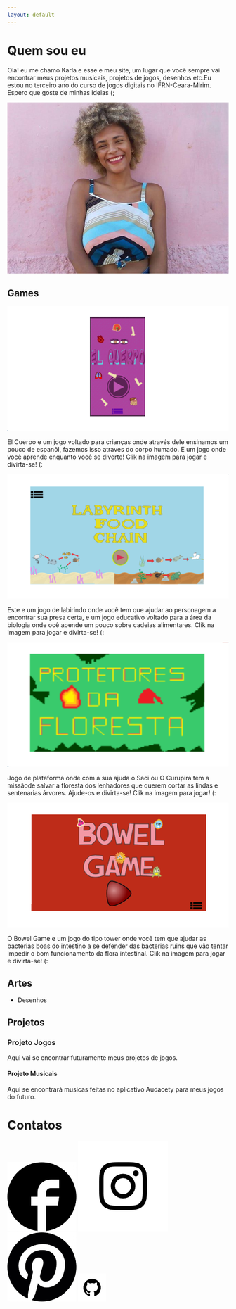 ```yaml
---
layout: default
---
```


 

# Quem sou eu

Ola! eu me chamo Karla e esse e meu site, um lugar que você sempre vai encontrar meus projetos musicais,
projetos de jogos, desenhos etc.Eu estou no terceiro ano do curso de jogos digitais no IFRN-Ceara-Mirim. 
Espero que goste de minhas ideias (;

![](eu.jpg)  


## Games
[ ![](imagem4.png)](https://karlagabriella.github.io/El%20Cuerpo/)    

El Cuerpo e um jogo voltado para crianças onde através dele ensinamos um pouco de espanõl,
fazemos isso atraves do corpo humado. E um jogo onde você aprende enquanto você se diverte!
Clik na imagem para jogar e divirta-se! (:

[ ![](imagem3.png)](karlagabriella.github.io/LabyrinthFoodChain/)   

Este e um jogo de labirindo onde você tem que ajudar ao personagem a encontrar sua presa certa,
e um jogo educativo voltado para a área da biologia onde ocê apende um pouco sobre cadeias alimentares.
Clik na imagem para jogar e divirta-se! (:  

[ ![](imagem2.png)](https://karlagabriella.github.io/Protetores%20da%20Floresta/)     

Jogo de plataforma onde com a sua ajuda o Saci ou O Curupira tem a missãode salvar a floresta
dos lenhadores que querem cortar as lindas e sentenarias árvores. Ajude-os e divirta-se!
Clik na imagem para jogar! (:

[ ![](imagem1.png)](https://karlagabriella.github.io/New%20project/)  

O Bowel Game e um jogo do tipo tower onde você tem que ajudar as bacterias boas do intestino
a se defender das bacterias ruins que vão tentar impedir o bom funcionamento da flora intestinal.
Clik na imagem para jogar e divirta-se! (:  



## Artes
* Desenhos




## Projetos  

### Projeto Jogos   

Aqui vai se encontrar futuramente meus projetos de jogos.

#### Projeto Musicais    

Aqui se encontrará musicas feitas no aplicativo Audacety para meus jogos do futuro.
 

# Contatos  
[ ![](fb.png)](https://www.facebook.com/gabi.karla.feitosa)  [ ![](ig.png)](https://www.instagram.com/k_gabrielap/)   [ ![](pe.png)](https://br.pinterest.com/karlagabriella1206/)  [ ![](git.png)](karlagabriella.github.io/)  
